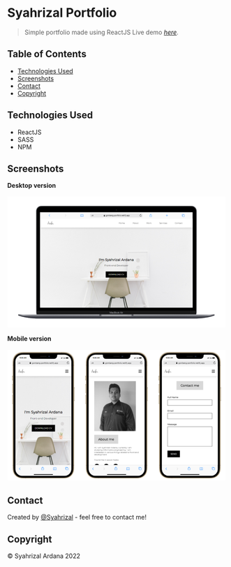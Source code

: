 # Syahrizal Portfolio

> Simple portfolio made using ReactJS
> Live demo [_here_](https://syahrizal-portfolio.web.app/). <!-- If you have the project hosted somewhere, include the link here. -->

## Table of Contents

<!-- - [General Info](#general-information) -->

- [Technologies Used](#technologies-used)
- [Screenshots](#screenshots)
- [Contact](#contact)
- [Copyright](#copyright)
  <!-- - [Features](#features) -->
  <!-- - [Setup](#setup) -->
  <!-- - [Usage](#usage) -->
  <!-- - [Project Status](#project-status) -->
  <!-- - [Room for Improvement](#room-for-improvement) -->
  <!-- - [Acknowledgements](#acknowledgements) -->

<!-- ## General Information

- Provide general information about your project here.
- What problem does it (intend to) solve?
- What is the purpose of your project?
- Why did you undertake it? -->
<!-- You don't have to answer all the questions - just the ones relevant to your project. -->

## Technologies Used

- ReactJS
- SASS
- NPM

<!-- ## Features
List the ready features here:
- Awesome feature 1
- Awesome feature 2
- Awesome feature 3 -->

## Screenshots

**Desktop version**
<br/>
<br/>
![Example screenshot](./img/portfolio-desktop.png)

**Mobile version**
<br/>
<br/>
![Example screenshot](./img/portfolio-mobile.png)

<!-- If you have screenshots you'd like to share, include them here. -->

<!-- ## Setup
What are the project requirements/dependencies? Where are they listed? A requirements.txt or a Pipfile.lock file perhaps? Where is it located?

Proceed to describe how to install / setup one's local environment / get started with the project. -->

<!-- ## Usage
How does one go about using it?
Provide various use cases and code examples here.

`write-your-code-here` -->

<!-- ## Project Status
Project is: _in progress_ / _complete_ / _no longer being worked on_. If you are no longer working on it, provide reasons why. -->

<!-- ## Room for Improvement
Include areas you believe need improvement / could be improved. Also add TODOs for future development.

Room for improvement:
- Improvement to be done 1
- Improvement to be done 2

To do:
- Feature to be added 1
- Feature to be added 2 -->

<!-- ## Acknowledgements
Give credit here.
- This project was inspired by...
- This project was based on [this tutorial](https://www.example.com).
- Many thanks to... -->

## Contact

Created by [@Syahrizal](https://gombeng-portfolio.netlify.app/) - feel free to contact me!

## Copyright

&copy; Syahrizal Ardana 2022

<!-- You don't have to include all sections - just the one's relevant to your project -->

